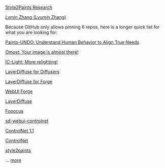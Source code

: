 [Style2Paints Research](https://lllyasviel.github.io/Style2PaintsResearch)

[Lvmin Zhang (Lyumin Zhang)](https://lllyasviel.github.io/Style2PaintsResearch/lvmin)

Because GitHub only allows pinning 6 repos, here is a longer quick list for what you are looking for:

[Paints-UNDO: Understand Human Behavior to Align True Needs](https://github.com/lllyasviel/Paints-UNDO)

[Omost: Your image is almost there!](https://github.com/lllyasviel/Omost)

[IC-Light: More relighting!](https://github.com/lllyasviel/IC-Light)

[LayerDiffuse for Diffusers](https://github.com/lllyasviel/LayerDiffuse_DiffusersCLI)

[LayerDiffuse for Forge](https://github.com/lllyasviel/sd-forge-layerdiffuse)

[WebUI Forge](https://github.com/lllyasviel/stable-diffusion-webui-forge)

[LayerDiffuse](https://github.com/lllyasviel/LayerDiffuse)

[Fooocus](https://github.com/lllyasviel/Fooocus)

[sd-webui-controlnet](https://github.com/Mikubill/sd-webui-controlnet)

[ControlNet 1.1](https://github.com/lllyasviel/ControlNet-v1-1-nightly)

[ControlNet](https://github.com/lllyasviel/ControlNet)

[style2paints](https://github.com/lllyasviel/style2paints)

... [more](https://github.com/lllyasviel?tab=repositories)
